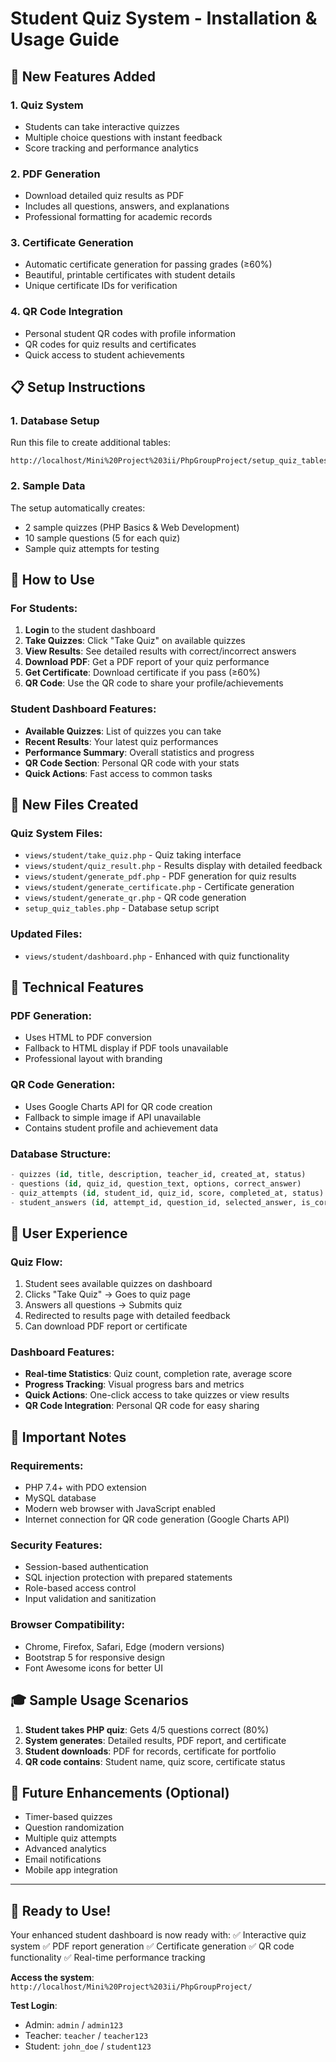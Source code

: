 # Student Quiz System - Installation & Usage Guide

## 🚀 New Features Added

### 1. **Quiz System**
- Students can take interactive quizzes
- Multiple choice questions with instant feedback
- Score tracking and performance analytics

### 2. **PDF Generation**
- Download detailed quiz results as PDF
- Includes all questions, answers, and explanations
- Professional formatting for academic records

### 3. **Certificate Generation**
- Automatic certificate generation for passing grades (≥60%)
- Beautiful, printable certificates with student details
- Unique certificate IDs for verification

### 4. **QR Code Integration**
- Personal student QR codes with profile information
- QR codes for quiz results and certificates
- Quick access to student achievements

## 📋 Setup Instructions

### 1. Database Setup
Run this file to create additional tables:
```
http://localhost/Mini%20Project%203ii/PhpGroupProject/setup_quiz_tables.php
```

### 2. Sample Data
The setup automatically creates:
- 2 sample quizzes (PHP Basics & Web Development)
- 10 sample questions (5 for each quiz)
- Sample quiz attempts for testing

## 🎯 How to Use

### For Students:

1. **Login** to the student dashboard
2. **Take Quizzes**: Click "Take Quiz" on available quizzes
3. **View Results**: See detailed results with correct/incorrect answers
4. **Download PDF**: Get a PDF report of your quiz performance
5. **Get Certificate**: Download certificate if you pass (≥60%)
6. **QR Code**: Use the QR code to share your profile/achievements

### Student Dashboard Features:
- **Available Quizzes**: List of quizzes you can take
- **Recent Results**: Your latest quiz performances
- **Performance Summary**: Overall statistics and progress
- **QR Code Section**: Personal QR code with your stats
- **Quick Actions**: Fast access to common tasks

## 📁 New Files Created

### Quiz System Files:
- `views/student/take_quiz.php` - Quiz taking interface
- `views/student/quiz_result.php` - Results display with detailed feedback
- `views/student/generate_pdf.php` - PDF generation for quiz results
- `views/student/generate_certificate.php` - Certificate generation
- `views/student/generate_qr.php` - QR code generation
- `setup_quiz_tables.php` - Database setup script

### Updated Files:
- `views/student/dashboard.php` - Enhanced with quiz functionality

## 🔧 Technical Features

### PDF Generation:
- Uses HTML to PDF conversion
- Fallback to HTML display if PDF tools unavailable
- Professional layout with branding

### QR Code Generation:
- Uses Google Charts API for QR code creation
- Fallback to simple image if API unavailable
- Contains student profile and achievement data

### Database Structure:
```sql
- quizzes (id, title, description, teacher_id, created_at, status)
- questions (id, quiz_id, question_text, options, correct_answer)
- quiz_attempts (id, student_id, quiz_id, score, completed_at, status)
- student_answers (id, attempt_id, question_id, selected_answer, is_correct)
```

## 🎨 User Experience

### Quiz Flow:
1. Student sees available quizzes on dashboard
2. Clicks "Take Quiz" → Goes to quiz page
3. Answers all questions → Submits quiz
4. Redirected to results page with detailed feedback
5. Can download PDF report or certificate

### Dashboard Features:
- **Real-time Statistics**: Quiz count, completion rate, average score
- **Progress Tracking**: Visual progress bars and metrics
- **Quick Actions**: One-click access to take quizzes or view results
- **QR Code Integration**: Personal QR code for easy sharing

## 🚨 Important Notes

### Requirements:
- PHP 7.4+ with PDO extension
- MySQL database
- Modern web browser with JavaScript enabled
- Internet connection for QR code generation (Google Charts API)

### Security Features:
- Session-based authentication
- SQL injection protection with prepared statements
- Role-based access control
- Input validation and sanitization

### Browser Compatibility:
- Chrome, Firefox, Safari, Edge (modern versions)
- Bootstrap 5 for responsive design
- Font Awesome icons for better UI

## 🎓 Sample Usage Scenarios

1. **Student takes PHP quiz**: Gets 4/5 questions correct (80%)
2. **System generates**: Detailed results, PDF report, and certificate
3. **Student downloads**: PDF for records, certificate for portfolio
4. **QR code contains**: Student name, quiz score, certificate status

## 🔄 Future Enhancements (Optional)

- Timer-based quizzes
- Question randomization
- Multiple quiz attempts
- Advanced analytics
- Email notifications
- Mobile app integration

---

## 🎉 Ready to Use!

Your enhanced student dashboard is now ready with:
✅ Interactive quiz system
✅ PDF report generation
✅ Certificate generation
✅ QR code functionality
✅ Real-time performance tracking

**Access the system**: `http://localhost/Mini%20Project%203ii/PhpGroupProject/`

**Test Login**:
- Admin: `admin` / `admin123`
- Teacher: `teacher` / `teacher123`  
- Student: `john_doe` / `student123`
